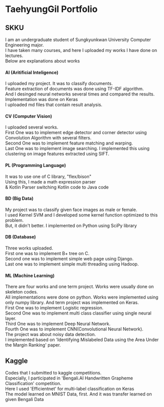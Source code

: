 <h1> TaehyungGil Portfolio </h1>
<h2>
SKKU
</h2>
<div>
I am an undergraduate student of Sungkyunkwan University Computer Engineering major. <br>
I have taken many courses, and here I uploaded my works I have done on lectures. <br>
Below are explanations about works <br>
</div>
<h4>
AI (Aritificial Inteligence)
</h4>
<div>
I uploaded my project. It was to classify documents. <br>
Feature extraction of documents was done using TF-IDF algorithm. <br>
And I desinged neural networks several times and compared the results.<br>
Implementation was done on Keras <br>
I uploaded md files that contain result analysis.
</div>
<h4>
CV (Computer Vision)
</h4>
<div>
I uploaded several works.</div>
<div>First One was to implement edge detector and corner detector using Convolution Algorithm with several filters. </div>
<div>Second One was to implement feature matching and warping. </div>
<div>Last One was to implement image searching. I implemented this using clustering on image features extracted using SIFT. </div>
<h4>
PL  (Programming Language)
</h4>
<div>
It was to use one of C library, "flex/bison" <br>
Using this, I made a math expression parser <br>
& Kotlin Parser switching Kotlin code to Java code
</div>
<h4>
BD  (Big Data)
</h4>
<div>
My project was to classify given face images as male or female.<br>
I used Kernel SVM and I developed some kernel function optimized to this problem.<br>
But, it didn't better. I implemented on Python using SciPy library
</div>
<h4>
DB (Database)
</h4>
<div>
Three works uploaded.<br>
First one was to implement B+ tree on C.<br>
Second one was to implement simple web page using Django.<br>
Last one was to implement simple multi threading using Hadoop.
</div>
<h4>
ML (Machine Learning)
</h4>
<div>
  There are four works and one term project. Works were usually done on skeleton codes. <br>
  All implementations were done on python. Works were implemented using only numpy library. And term project was implemented on Keras.<br>
First One was to implement Logistic regression.<br>
Second One was to implement multi class classifier using single neural layer.<br>
Third One was to implement Deep Neural Network.<br>
Fourth One was to implement CNN(Convolutional Neural Network).<br>
  The project was about noisy data detection. <br>
  I implemented based on 'Identifying Mislabeled Data using the Area Under the Margin Ranking' paper.<br>
  </div>
<h2>
  Kaggle
  </h2>
<div>
Codes that I submitted to kaggle competitions.<br>
Especially, I participated in 'Bengali.AI Handwritten Grapheme Classification' competition.<br>
Here I used 'Efficientnet' for multi-label classification on Keras<br>
The model learned on MNIST Data, first. And it was transfer learned on given Bengali Data<br>
  </div>
